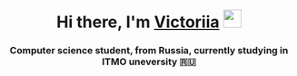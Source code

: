 <h1 align="center">Hi there, I'm <a href="https://daniilshat.ru/" target="_blank">Victoriia</a> 
<img src="https://github.com/blackcater/blackcater/raw/main/images/Hi.gif" height="32"/></h1>
<h3 align="center">Computer science student, from Russia, currently studying in ITMO uneversity 🇷🇺</h3>
